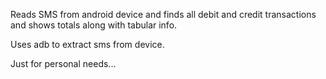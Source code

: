 Reads SMS from android device and finds all debit and credit transactions and shows totals along with tabular info.

Uses adb to extract sms from device.

Just for personal needs...
